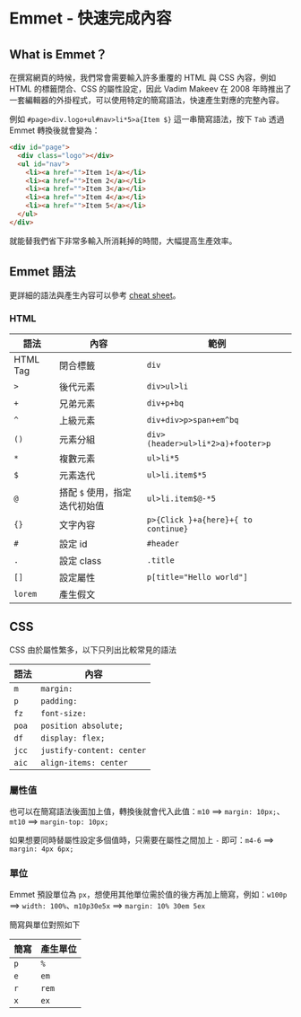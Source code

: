 # Emmet - 快速完成內容

## What is Emmet？

在撰寫網頁的時候，我們常會需要輸入許多重覆的 HTML 與 CSS 內容，例如 HTML 的標籤閉合、CSS 的屬性設定，因此 Vadim Makeev 在 2008 年時推出了一套編輯器的外掛程式，可以使用特定的簡寫語法，快速產生對應的完整內容。

例如 `#page>div.logo+ul#nav>li*5>a{Item $}` 這一串簡寫語法，按下 `Tab` 透過 Emmet 轉換後就會變為：

```html
<div id="page">
  <div class="logo"></div>
  <ul id="nav">
    <li><a href="">Item 1</a></li>
    <li><a href="">Item 2</a></li>
    <li><a href="">Item 3</a></li>
    <li><a href="">Item 4</a></li>
    <li><a href="">Item 5</a></li>
  </ul>
</div>
```

就能替我們省下非常多輸入所消耗掉的時間，大幅提高生產效率。

## Emmet 語法

更詳細的語法與產生內容可以參考 [cheat sheet](https://docs.emmet.io/cheat-sheet/)。

### HTML

| 語法     | 內容                          | 範例                                |
| -------- | ----------------------------- | ----------------------------------- |
| HTML Tag | 閉合標籤                      | `div`                               |
| `>`      | 後代元素                      | `div>ul>li`                         |
| `+`      | 兄弟元素                      | `div+p+bq`                          |
| `^`      | 上級元素                      | `div+div>p>span+em^bq`              |
| `()`     | 元素分組                      | `div>(header>ul>li*2>a)+footer>p`   |
| `*`      | 複數元素                      | `ul>li*5`                           |
| `$`      | 元素迭代                      | `ul>li.item$*5`                     |
| `@`      | 搭配 `$` 使用，指定迭代初始值 | `ul>li.item$@-*5`                   |
| `{}`     | 文字內容                      | `p>{Click }+a{here}+{ to continue}` |
| `#`      | 設定 id                       | `#header`                           |
| `.`      | 設定 class                    | `.title`                            |
| `[]`     | 設定屬性                      | `p[title="Hello world"]`            |
| `lorem`  | 產生假文                      |                                     |

## CSS

CSS 由於屬性繁多，以下只列出比較常見的語法

| 語法  | 內容                      |
| ----- | ------------------------- |
| `m`   | `margin:`                 |
| `p`   | `padding:`                |
| `fz`  | `font-size:`              |
| `poa` | `position absolute;`      |
| `df`  | `display: flex;`          |
| `jcc` | `justify-content: center` |
| `aic` | `align-items: center`     |

### 屬性值

也可以在簡寫語法後面加上值，轉換後就會代入此值：`m10` ⟹ `margin: 10px;`、`mt10` ⟹ `margin-top: 10px;`

如果想要同時替屬性設定多個值時，只需要在屬性之間加上 `-` 即可：`m4-6` ⟹ `margin: 4px 6px;`

### 單位

Emmet 預設單位為 `px`，想使用其他單位需於值的後方再加上簡寫，例如：`w100p` ⟹ `width: 100%`、`m10p30e5x` ⟹ `margin: 10% 30em 5ex`

簡寫與單位對照如下

| 簡寫 | 產生單位 |
| ---- | -------- |
| `p`  | `%`      |
| `e`  | `em`     |
| `r`  | `rem`    |
| `x`  | `ex`     |
